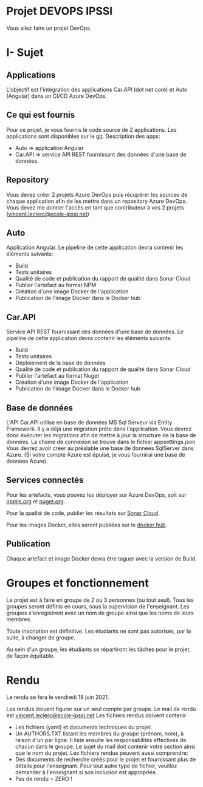 
# Projet DEVOPS IPSSI

Vous allez faire un projet DevOps.

# I- Sujet

## Applications 

L'objectif est l'intégration des applications Car.API (dot net core) et Auto (Angular) dans un CI/CD Azure DevOps.

## Ce qui est fournis

Pour ce projet, je vous fournis le code source de 2 applications. Les applications sont disponibles sur le [git](https://github.com/bart120/projetipssi).
Description des apps:
- Auto => application Angular
- Car.API => service API REST fournissant des données d'une base de données.

## Repository

Vous devez créer 2 projets Azure DevOps puis récupérer les sources de chaque application afin de les mettre dans un repository Azure DevOps.
Vous devez me donner l'accès en tant que contributeur à vos 2 projets (vincent.leclerc@ecole-ipssi.net)

## Auto

Application Angular.
Le pipeline de cette application devra contenir les éléments suivants:
- Build
- Tests unitaires
- Qualité de code et publication du rapport de qualité dans Sonar Cloud
- Publier l'artefact au format NPM
- Création d'une image Docker de l'application
- Publication de l'image Docker dans le Docker hub

## Car.API

Service API REST fournissant des données d'une base de données.
Le pipeline de cette application devra contenir les éléments suivants:
- Build
- Tests unitaires
- Déploiement de la base de données
- Qualité de code et publication du rapport de qualité dans Sonar Cloud
- Publier l'artefact au format Nuget
- Création d'une image Docker de l'application
- Publication de l'image Docker dans le Docker hub

## Base de données

L'API Car.API utilise en base de données MS Sql Serveur via Entity Framework.
Il y a déjà une migration prête dans l'application. Vous devrez donc éxécuter les migrations afin de mettre à jour la structure de la base de données.
La chaine de connexion se trouve dans le fichier appsettings.json
Vous devrez avoir créer au préalable une base de données SqlServer dans Azure. (Si votre compte Azure est épuisé, je vous fournirai une base de données Azure).

## Services connectés

Pour les artefacts, vous pouvez les déployer sur Azure DevOps, soit sur [npmjs.org](https://www.npmjs.com/) et [nuget.org](https://www.nuget.org/).

Pour la qualité de code, publier les résultats sur [Sonar Cloud](https://sonarcloud.io/).

Pour les images Docker, elles seront publiées sur le [docker hub](https://hub.docker.com/).

## Publication

Chaque artefact et image Docker devra être taguer avec la version de Build.

# Groupes et fonctionnement

Le projet est à faire en groupe de 2 ou 3 personnes (ou tout seul).
Tous les groupes seront définis en cours, sous la supervision de l'enseignant. Les groupes s'enregistrent avec un nom de groupe ainsi que les noms de leurs membres.

Toute inscription est définitive.  Les étudiants ne sont pas autorisés, par la suite, à changer de groupe.

Au sein d'un groupe, les étudiants se répartiront les tâches pour le projet, de façon équitable.

# Rendu

Le rendu se fera le vendredi 18 juin 2021.

Les rendus doivent figurer sur un seul compte par groupe.
Le mail de rendu est vincent.leclerc@ecole-ipssi.net
Les fichiers rendus doivent contenir
  - Les fichiers (yaml) et documents techniques du projet.
  - Un AUTHORS.TXT listant les membres du groupe (prénom, nom), à raison d'un par ligne.  Il liste ensuite les responsabilités effectives de chacun dans le groupe.
Le sujet du mail doit contenir votre section ainsi que le nom du projet.
Les fichiers rendus peuvent aussi comprendre: 
  - Des documents de recherche créés pour le projet et fournissant plus de détails pour l'enseignant.
Pour tout autre type de fichier, veuillez demander à l'enseignant si son inclusion est appropriée.
  - Pas de rendu = ZERO !